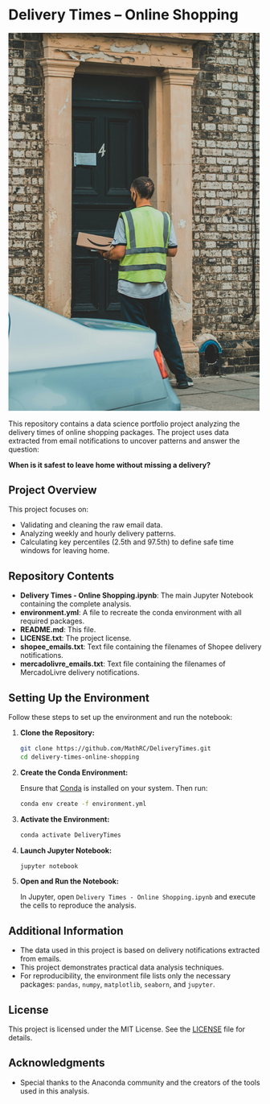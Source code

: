 # Delivery Times – Online Shopping

<img src="https://raw.githubusercontent.com/MathRC/DeliveryTimes/main/images/Package_delivery.jpg" width="500"/>

This repository contains a data science portfolio project analyzing the delivery times of online shopping packages. The project uses data extracted from email notifications to uncover patterns and answer the question:

**When is it safest to leave home without missing a delivery?**

## Project Overview

This project focuses on:
- Validating and cleaning the raw email data.
- Analyzing weekly and hourly delivery patterns.
- Calculating key percentiles (2.5th and 97.5th) to define safe time windows for leaving home.

## Repository Contents

- **Delivery Times - Online Shopping.ipynb**: The main Jupyter Notebook containing the complete analysis.
- **environment.yml**: A file to recreate the conda environment with all required packages.
- **README.md**: This file.
- **LICENSE.txt**: The project license.
- **shopee_emails.txt**: Text file containing the filenames of Shopee delivery notifications.
- **mercadolivre_emails.txt**: Text file containing the filenames of MercadoLivre delivery notifications.

## Setting Up the Environment

Follow these steps to set up the environment and run the notebook:

1. **Clone the Repository:**

   ```bash
   git clone https://github.com/MathRC/DeliveryTimes.git
   cd delivery-times-online-shopping
   ```

2. **Create the Conda Environment:**

   Ensure that [Conda](https://docs.conda.io/en/latest/) is installed on your system. Then run:

   ```bash
   conda env create -f environment.yml
   ```

3. **Activate the Environment:**

   ```bash
   conda activate DeliveryTimes
   ```

4. **Launch Jupyter Notebook:**

   ```bash
   jupyter notebook
   ```

5. **Open and Run the Notebook:**

   In Jupyter, open `Delivery Times - Online Shopping.ipynb` and execute the cells to reproduce the analysis.

## Additional Information

- The data used in this project is based on delivery notifications extracted from emails.
- This project demonstrates practical data analysis techniques.
- For reproducibility, the environment file lists only the necessary packages: `pandas`, `numpy`, `matplotlib`, `seaborn`, and `jupyter`.

## License

This project is licensed under the MIT License. See the [LICENSE](LICENSE.txt) file for details.

## Acknowledgments

- Special thanks to the Anaconda community and the creators of the tools used in this analysis.

